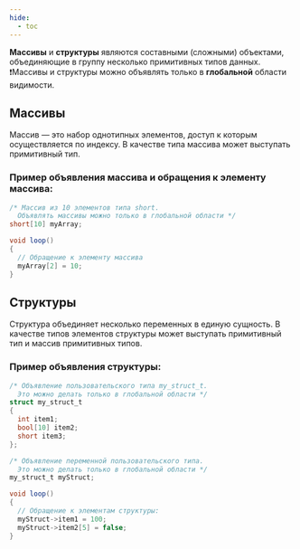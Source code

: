 ```yaml
---
hide:
  - toc
---
```


**Массивы** и **структуры** являются составными (сложными) объектами, объединяющие в группу несколько примитивных типов данных.  
❗Массивы и структуры можно объявлять только в **глобальной** области видимости.

## Массивы
Массив — это набор однотипных элементов, доступ к которым осуществляется по индексу. В качестве типа массива может выступать примитивный тип.

### Пример объявления массива и обращения к элементу массива:

```cs
/* Массив из 10 элементов типа short.
  Объявлять массивы можно только в глобальной области */
short[10] myArray; 

void loop()
{
  // Обращение к элементу массива
  myArray[2] = 10;
}
```

## Структуры
Структура объединяет несколько переменных в единую сущность. В качестве типов элементов структуры может выступать примитивный тип и массив примитивных типов.

### Пример объявления структуры:
```cs
/* Объявление пользовательского типа my_struct_t.
  Это можно делать только в глобальной области */
struct my_struct_t 
{
  int item1;
  bool[10] item2;
  short item3;
};

/* Объявление переменной пользовательского типа. 
  Это можно делать только в глобальной области */
my_struct_t myStruct;

void loop()
{
  // Обращение к элементам структуры:
  myStruct->item1 = 100;
  myStruct->item2[5] = false;
}
```
